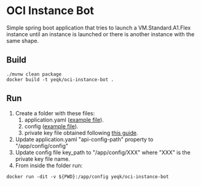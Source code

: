 # OCI Instance Bot

Simple spring boot application that tries to launch a VM.Standard.A1.Flex
instance until an instance is launched or there is another instance with the same
shape.

## Build

```
./mvnw clean package
docker build -t yeqk/oci-instance-bot .
```

## Run

1. Create a folder with these files:
   1. application.yaml ([example file](https://github.com/yeqk97/oci-instance-bot/blob/main/src/main/resources/application.yaml)).
   2. config ([example file](https://docs.oracle.com/en-us/iaas/Content/API/Concepts/sdkconfig.htm#Example_Configuration)).
   3. private key file obtained
      following [this guide](https://docs.oracle.com/en-us/iaas/Content/API/Concepts/apisigningkey.htm#two).
2. Update application.yaml "api-config-path" property to "/app/config/config"
3. Update config file key_path to "/app/config/XXX" where "XXX" is the private
   key file name.
4. From inside the folder run:
```
docker run -dit -v ${PWD}:/app/config yeqk/oci-instance-bot
```